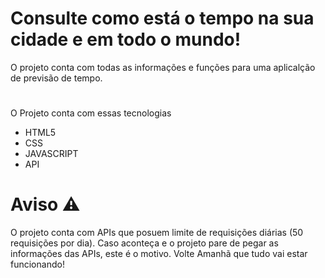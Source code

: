 
# Consulte como está o tempo na sua cidade e em todo o mundo!

O projeto conta com todas as informações e funções para uma aplicalção de previsão de tempo.
 

#
O Projeto conta com essas tecnologias

- HTML5
- CSS
- JAVASCRIPT
- API

#

# Aviso ⚠
O projeto conta com APIs que posuem limite de requisições diárias (50 requisições por dia).
Caso aconteça e o projeto pare de pegar as informações das APIs, este é o motivo.
Volte Amanhã que tudo vai estar funcionando!



